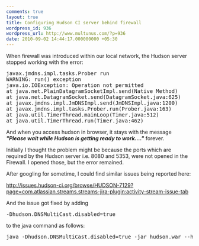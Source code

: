 ```yaml
---
comments: true
layout: true
title: Configuring Hudson CI server behind firewall
wordpress_id: 936
wordpress_url: http://www.multunus.com/?p=936
date: 2010-09-02 14:44:17.000000000 +05:30
---
```

When firewall was introduced within our local network, the Hudson server stopped working with the error:
<pre>javax.jmdns.impl.tasks.Prober run
WARNING: run() exception
java.io.IOException: Operation not permitted
at java.net.PlainDatagramSocketImpl.send(Native Method)
at java.net.DatagramSocket.send(DatagramSocket.java:625)
at javax.jmdns.impl.JmDNSImpl.send(JmDNSImpl.java:1200)
at javax.jmdns.impl.tasks.Prober.run(Prober.java:163)
at java.util.TimerThread.mainLoop(Timer.java:512)
at java.util.TimerThread.run(Timer.java:462)</pre>
And when you access hudson in browser, it stays with the message <strong><em>"Please wait while Hudson is getting ready to work...."</em></strong><em></em> forever.

Initially I thought the problem might be because the ports which are required by the Hudson server i.e. 8080 and 5353, were not opened in the Firewall. I opened those, but the error remained.

After googling for sometime, I could find similar issues being reported here:

<a href="http://issues.hudson-ci.org/browse/HUDSON-7129?page=com.atlassian.streams.streams-jira-plugin:activity-stream-issue-tab">http://issues.hudson-ci.org/browse/HUDSON-7129?page=com.atlassian.streams.streams-jira-plugin:activity-stream-issue-tab</a>

And the issue got fixed by adding
<pre>-Dhudson.DNSMultiCast.disabled=true</pre>
to the java command as follows:
<pre>java -Dhudson.DNSMultiCast.disabled=true -jar hudson.war --httpPort=8080</pre>
